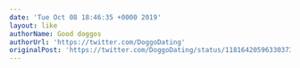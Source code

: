 ```yaml
---
date: 'Tue Oct 08 18:46:35 +0000 2019'
layout: like
authorName: Good doggos
authorUrl: 'https://twitter.com/DoggoDating'
originalPost: 'https://twitter.com/DoggoDating/status/1181642059633037312'
---
```

